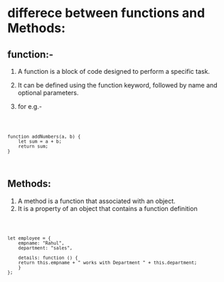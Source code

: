# differece between functions and Methods:

## function:-
1. A function is a block of code designed to perform a specific task.

2. It can be defined using the function keyword,
followed by name and optional parameters.

3. for e.g.-
<code>

    function addNumbers(a, b) {
        let sum = a + b;
        return sum;
    }

</code>


## Methods:
1. A method is a function that associated with an object.
2. It is a property of an object that contains a function definition

<code>

    let employee = {
        empname: "Rahul",
        department: "sales",

        details: function () {
        return this.empname + " works with Department " + this.department;
        }
    };

</code>

